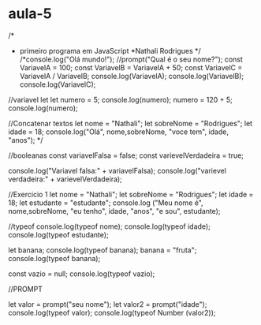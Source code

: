 # aula-5
/*
* primeiro programa em JavaScript
*Nathali Rodrigues
*/
/*console.log("Olá mundo!");
//prompt("Qual é o seu nome?");
const VariavelA = 100;
const VariavelB = VariavelA + 50;
const VariavelC = VariavelA / VariavelB;
console.log(VariavelA);
console.log(VariavelB);
console.log(VariavelC);

//variavel let
let numero = 5;
console.log(numero);
numero = 120 + 5;
console.log(numero);

//Concatenar textos
let nome = "Nathali";
let sobreNome = "Rodrigues";
let idade = 18;
console.log("Olá", nome,sobreNome, "voce tem", idade, "anos");
*/

//booleanas
const variavelFalsa = false;
const varievelVerdadeira = true;

console.log("Variavel falsa:" + variavelFalsa);
console.log("varievel verdadeira:" + varievelVerdadeira);

//Exercicio 1
let nome = "Nathali";
let sobreNome = "Rodrigues";
let idade = 18;
let estudante = "estudante";
console.log ("Meu nome é", nome,sobreNome, "eu tenho", idade, "anos", "e sou", estudante);


//typeof
console.log(typeof nome);
console.log(typeof idade);
console.log(typeof estudante);


let banana;
 console.log(typeof banana);
 banana = "fruta";
 console.log(typeof banana);

const vazio = null;
console.log(typeof vazio);

//PROMPT

let valor = prompt("seu nome");
let valor2 = prompt("idade");
console.log(typeof valor);
console.log(typeof Number (valor2));
